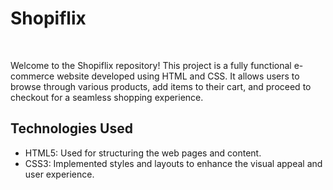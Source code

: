 # Shopiflix

<br>
<p>
Welcome to the Shopiflix repository! This project is a fully functional e-commerce website developed using HTML and CSS. It allows users to browse through various products, add items to their cart, and proceed to checkout for a seamless shopping experience.
</p>

<h2>Technologies Used</h2>
<ul>
<li>HTML5: Used for structuring the web pages and content.</li>
<li>CSS3: Implemented styles and layouts to enhance the visual appeal and user experience.</li>
</ul>
